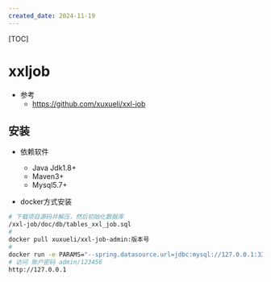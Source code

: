 ```yaml
---
created_date: 2024-11-19
---
```


[TOC]

# xxljob
- 参考
    - https://github.com/xuxueli/xxl-job
## 安装
- 依赖软件
    - Java Jdk1.8+
    - Maven3+
    - Mysql5.7+

- docker方式安装
```bash
# 下载项目源码并解压，然后初始化数据库
/xxl-job/doc/db/tables_xxl_job.sql
# 
docker pull xuxueli/xxl-job-admin:版本号
# 
docker run -e PARAMS="--spring.datasource.url=jdbc:mysql://127.0.0.1:3306/xxl_job?useUnicode=true&characterEncoding=UTF-8&autoReconnect=true&serverTimezone=Asia/Shanghai" -p 8080:8080 -v /tmp:/data/applogs --name xxl-job-admin  -d xuxueli/xxl-job-admin:{指定版本}
# 访问 账户密码 admin/123456
http://127.0.0.1
```